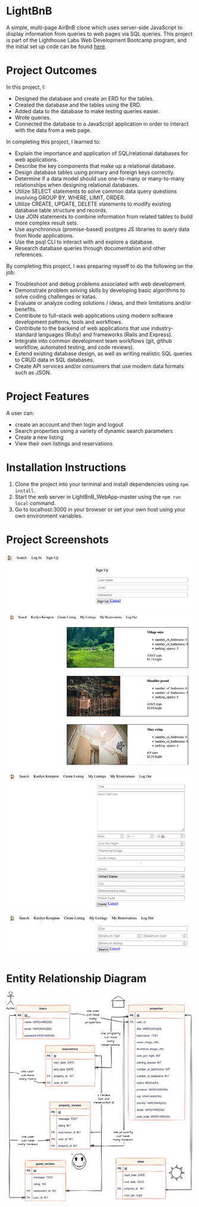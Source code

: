 # LightBnB
A simple, multi-page AirBnB clone which uses server-side JavaScript to display information from queries to web pages via SQL queries. This project is part of the Lighthouse Labs Web Development Bootcamp program, and the initial set up code can be found [here](https://github.com/lighthouse-labs/LightBnB_WebApp). 

# Project Outcomes

In this project, I:

- Designed the database and create an ERD for the tables.
- Created the database and the tables using the ERD.
- Added data to the database to make testing queries easier.
- Wrote queries.
- Connected the database to a JavaScript application in order to interact with the data from a web page.

In completing this project, I learned to:

- Explain the importance and application of SQL/relational databases for web applications.
- Describe the key components that make up a relational database.
- Design database tables using primary and foreign keys correctly.
- Determine if a data model should use one-to-many or many-to-many relationships when designing relational databases.
- Utilize SELECT statements to solve common data query questions involving GROUP BY, WHERE, LIMIT, ORDER.
- Utilize CREATE, UPDATE, DELETE statements to modify existing database table structure and records.
- Use JOIN statements to combine information from related tables to build more complex result sets.
- Use asynchronous (promise-based) postgres JS libraries to query data from Node applications.
- Use the psql CLI to interact with and explore a database.
- Research database queries through documentation and other references.

By completing this project, I was preparing myself to do the following on the job:

- Troubleshoot and debug problems associated with web development.
- Demonstrate problem solving skills by developing basic algorithms to solve coding challenges or katas.
- Evaluate or analyze coding solutions / ideas, and their limitations and/or benefits.
- Contribute to full-stack web applications using modern software development patterns, tools and workflows.
- Contribute to the backend of web applications that use industry-standard languages (Ruby) and frameworks (Rails and Express).
- Integrate into common development team workflows (git, github workflow, automated testing, and code reviews).
- Extend existing database design, as well as writing realistic SQL queries to CRUD data in SQL databases.
- Create API services and/or consumers that use modern data formats such as JSON.

# Project Features

A user can: 
- create an account and then login and logout
- Search properties using a variety of dynamic search parameters
- Create a new listing
- View their own listings and reservations

# Installation Instructions

1. Clone the project into your terminal and install dependencies using `npm install`. 
2. Start the web server in LightBnB_WebApp-master using the `npm run local` command. 
3. Go to localhost:3000 in your browser or set your own host using your own environment variables. 

# Project Screenshots 

![Login/add user page](https://github.com/karilyn/LightBnB/blob/main/docs/login_page.png?raw=true)
![Logged in home screen](https://github.com/karilyn/LightBnB/blob/main/docs/home_screen_logged_in.png?raw=true)
![Create a new property](https://github.com/karilyn/LightBnB/blob/main/docs/create_a_property.png?raw=true)
![Property search options](https://github.com/karilyn/LightBnB/blob/main/docs/property_search.png?raw=true)

# Entity Relationship Diagram 

![ERD](https://raw.githubusercontent.com/karilyn/LightBnB/b3cda154cd856d73302b7a98f1f487fb62964203/docs/lightBnB.jpg)
